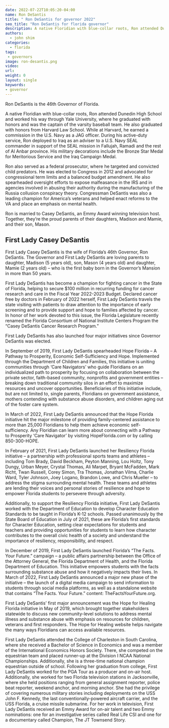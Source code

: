 ```yaml
---
date: 2022-07-22T10:05:20-04:00
name: Ron DeSantis 
title: " Ron DeSantis for governor 2022"
seo_title: "Ron DeSantis for florida governor"
description: A native Floridian with blue-collar roots, Ron attended Dunedin High School and worked his way through Yale University, where he graduated with honors and was the captain of the varsity baseball team.
authors:
  - john shim
categories:
  - florida
tags:
 - governors
image: ron-desantis.png
video:
url: 
weight: 0
layout: single
keywords:
- governor 
---
```


Ron DeSantis is the 46th Governor of Florida.

A native Floridian with blue-collar roots, Ron attended Dunedin High School and worked his way through Yale University, where he graduated with honors and was the captain of the varsity baseball team. He also graduated with honors from Harvard Law School. While at Harvard, he earned a commission in the U.S. Navy as a JAG officer. During his active-duty service, Ron deployed to Iraq as an adviser to a U.S. Navy SEAL commander in support of the SEAL mission in Fallujah, Ramadi and the rest of Al Anbar province. His military decorations include the Bronze Star Medal for Meritorious Service and the Iraq Campaign Medal.



Ron also served as a federal prosecutor, where he targeted and convicted child predators. He was elected to Congress in 2012 and advocated for congressional term limits and a balanced budget amendment. He also spearheaded oversight efforts to expose malfeasance in the IRS and in agencies involved in abusing their authority during the manufacturing of the Russia collusion conspiracy theory. Congressman DeSantis was also a leading champion for America’s veterans and helped enact reforms to the VA and place an emphasis on mental health.

Ron is married to Casey DeSantis, an Emmy Award winning television host. Together, they’re the proud parents of their daughters, Madison and Mamie, and their son, Mason.

## First Lady Casey DeSantis 
First Lady Casey DeSantis is the wife of Florida’s 46th Governor, Ron DeSantis. The Governor and First Lady DeSantis are loving parents to daughter, Madison (5 years old), son, Mason (4 years old) and daughter, Mamie (2 years old) – who is the first baby born in the Governor’s Mansion in more than 50 years.

First Lady DeSantis has become a champion for fighting cancer in the State of Florida, helping to secure $100 million in recurring funding for cancer research and care in the Fiscal Year 2022-2023 Budget. Declared cancer free by doctors in February of 2022 herself, First Lady DeSantis travels the state visiting with patients to draw attention to the importance of early screening and to provide support and hope to families affected by cancer. In honor of her work devoted to this issue, the Florida Legislature recently renamed the Florida Consortium of National Institute Centers Program the “Casey DeSantis Cancer Research Program.”


First Lady DeSantis has also launched four major initiatives since Governor DeSantis was elected.

In September of 2019, First Lady DeSantis spearheaded Hope Florida – A Pathway to Prosperity, Economic Self-Sufficiency and Hope. Implemented through the Department of Children and Families, this initiative is uniting communities through ‘Care Navigators’ who guide Floridians on an individualized path to prosperity by focusing on collaboration between the private sector, faith-based community, nonprofits and government entities – breaking down traditional community silos in an effort to maximize resources and uncover opportunities. Beneficiaries of this initiative include, but are not limited to, single parents, Floridians on government assistance, mothers contending with substance abuse disorders, and children aging out of the foster care system.

In March of 2022, First Lady DeSantis announced that the Hope Florida initiative hit the major milestone of providing family-centered assistance to more than 25,000 Floridians to help them achieve economic self-sufficiency. Any Floridian can learn more about connecting with a Pathway to Prosperity ‘Care Navigator’ by visiting HopeFlorida.com or by calling 850-300-HOPE.

In February of 2021, First Lady DeSantis launched her Resiliency Florida initiative – a partnership with professional sports teams and athletes – including Tom Brady, David Beckham, Peyton Manning, Lou Holtz, Tony Dungy, Urban Meyer, Crystal Thomas, Ali Marpet, Bryant McFadden, Mark Richt, Twan Russell, Corey Simon, Tra Thomas, Jonathan Vilma, Charlie Ward, Tyler Johnson, Joey Logano, Brandon Lowe, and Chris Mueller – to address the stigma surrounding mental health. These teams and athletes are lending their voices and personal stories of resilience and hope to empower Florida students to persevere through adversity.

Additionally, to support the Resiliency Florida initiative, First Lady DeSantis worked with the Department of Education to develop Character Education Standards to be taught in Florida’s K-12 schools. Passed unanimously by the State Board of Education in July of 2021, these are Florida’s first standards for Character Education, setting clear expectations for students and teachers and providing opportunities for students to learn how character contributes to the overall civic health of a society and understand the importance of resiliency, responsibility, and respect.

In December of 2019, First Lady DeSantis launched Florida’s “The Facts. Your Future.” campaign – a public affairs partnership between the Office of the Attorney General, the Florida Department of Health, and the Florida Department of Education. This initiative empowers students with the facts surrounding substance abuse and how it negatively impacts their lives. In March of 2022, First Lady DeSantis announced a major new phase of the initiative – the launch of a digital media campaign to send information to students through social media platforms, as well as a standalone website that contains “The Facts. Your Future.” content: TheFactsYourFuture.org.

First Lady DeSantis’ first major announcement was the Hope for Healing Florida initiative in May of 2019, which brought together stakeholders statewide to discuss new community-level solutions to address mental illness and substance abuse with emphasis on resources for children, veterans and first responders. The Hope for Healing website helps navigate the many ways Floridians can access available resources.

First Lady DeSantis attended the College of Charleston in South Carolina, where she received a Bachelor of Science in Economics and was a member of the International Economics Honors Society. There, she competed on the equestrian team and placed runner-up at the Division I NCAA National Championships. Additionally, she is a three-time national champion equestrian outside of school. Following her graduation from college, First Lady DeSantis worked for the PGA Tour as a producer and on-air host. Additionally, she worked for two Florida television stations in Jacksonville, where she held positions ranging from general assignment reporter, police beat reporter, weekend anchor, and morning anchor. She had the privilege of covering numerous military stories including deployments on the USS John F. Kennedy, the last conventionally-powered aircraft carrier, and the USS Florida, a cruise missile submarine. For her work in television, First Lady DeSantis received an Emmy Award for on-air talent and two Emmy nominations: one for an investigative series called Real Life CSI and one for a documentary called Champion, The JT Townsend Story.